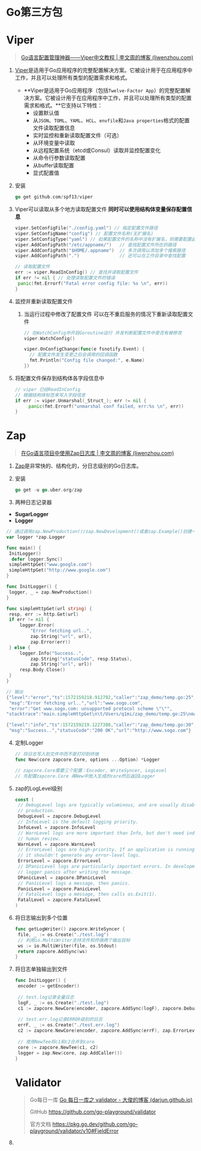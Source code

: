 # Go第三方包

# Viper

> [Go语言配置管理神器——Viper中文教程 | 李文周的博客 (liwenzhou.com)](https://www.liwenzhou.com/posts/Go/viper_tutorial/#autoid-0-0-0)

1. [Viper](https://github.com/spf13/viper)是适用于Go应用程序的完整配置解决方案。它被设计用于在应用程序中工作，并且可以处理所有类型的配置需求和格式。

   - **Viper是适用于Go应用程序（包括`Twelve-Factor App`）的完整配置解决方案。它被设计用于在应用程序中工作，并且可以处理所有类型的配置需求和格式。**它支持以下特性：
     - 设置默认值
     - 从`JSON`、`TOML`、`YAML`、`HCL`、`envfile`和`Java properties`格式的配置文件读取配置信息
     - 实时监控和重新读取配置文件（可选）
     - 从环境变量中读取
     - 从远程配置系统（etcd或Consul）读取并监控配置变化
     - 从命令行参数读取配置
     - 从buffer读取配置
     - 显式配置值

2. 安装

   ```go
   go get github.com/spf13/viper
   ```

3. Viper可以读取从多个地方读取配置文件 **同时可以使用结构体变量保存配置信息**

   ```go
   viper.SetConfigFile("./config.yaml") // 指定配置文件路径
   viper.SetConfigName("config") // 配置文件名称(无扩展名)
   viper.SetConfigType("yaml") // 如果配置文件的名称中没有扩展名，则需要配置此项
   viper.AddConfigPath("/etc/appname/")   // 查找配置文件所在的路径
   viper.AddConfigPath("$HOME/.appname")  // 多次调用以添加多个搜索路径
   viper.AddConfigPath(".")               // 还可以在工作目录中查找配置
   
   // 读取配置文件
   err := viper.ReadInConfig() // 查找并读取配置文件
   if err != nil { // 处理读取配置文件的错误
   	panic(fmt.Errorf("Fatal error config file: %s \n", err))
   }
   ```

4. 监控并重新读取配置文件

   1. 当运行过程中修改了配置文件 可以在不重启服务的情况下重新读取配置文件

      ```go
      // 在WatchConfig中开启Goroutine运行 并发判断配置文件中是否有被修改
      viper.WatchConfig()
      
      viper.OnConfigChange(func(e fsnotify.Event) {
        // 配置文件发生变更之后会调用的回调函数
      	fmt.Println("Config file changed:", e.Name)
      })
      ```

      

5. 将配置文件保存到结构体各字段信息中

   ```go
   // viper 已经ReadInConfig
   // 根据结构体标签来写入字段信息
   if err := viper.Unmarshal(_Struct_); err != nil {
   		panic(fmt.Errorf("unmarshal conf failed, err:%s \n", err))
   }
   ```

   

# Zap

> [在Go语言项目中使用Zap日志库 | 李文周的博客 (liwenzhou.com)](https://www.liwenzhou.com/posts/Go/zap/)

1. [Zap](https://github.com/uber-go/zap)是非常快的、结构化的，分日志级别的Go日志库。

2. 安装

   ```go
   go get -u go.uber.org/zap
   ```

   

3.  两种日志记录器

   - **SugarLogger**
   - **Logger**

   ```go
   // 通过调用zap.NewProduction()/zap.NewDevelopment()或者zap.Example()创建一个Logger 不同函数记录的信息不同
   var logger *zap.Logger
   
   func main() {
   	InitLogger()
     defer logger.Sync()
   	simpleHttpGet("www.google.com")
   	simpleHttpGet("http://www.google.com")
   }
   
   func InitLogger() {
   	logger, _ = zap.NewProduction()
   }
   
   func simpleHttpGet(url string) {
   	resp, err := http.Get(url)
   	if err != nil {
   		logger.Error(
   			"Error fetching url..",
   			zap.String("url", url),
   			zap.Error(err))
   	} else {
   		logger.Info("Success..",
   			zap.String("statusCode", resp.Status),
   			zap.String("url", url))
   		resp.Body.Close()
   	}
   }
   
   // 输出
   {"level":"error","ts":1572159218.912792,"caller":"zap_demo/temp.go:25",
    "msg":"Error fetching url..","url":"www.sogo.com",
    "error":"Get www.sogo.com: unsupported protocol scheme \"\"",
   "stacktrace":"main.simpleHttpGet\n\t/Users/q1mi/zap_demo/temp.go:25\nmain.main\n\t/Users/q1mi/zap_demo/temp.go:14\nruntime.main\n\t/usr/local/go/src/runtime/proc.go:203"}
   
   {"level":"info","ts":1572159219.1227388,"caller":"zap_demo/temp.go:30",
    "msg":"Success..","statusCode":"200 OK","url":"http://www.sogo.com"}
   ```

4. 定制Logger

   ```go
   // 将日志写入到文件中而不是打印到终端
   func New(core zapcore.Core, options ...Option) *Logger
   
   // zapcore.Core需要三个配置：Encoder, WriteSyncer, LogLevel
   // 先配置zapcore.Core 再New中放入生成的core然后返回Logger
   ```

   

5. zap的LogLevel级别

   ```go
   const (
   	// DebugLevel logs are typically voluminous, and are usually disabled in
   	// production.
   	DebugLevel = zapcore.DebugLevel
   	// InfoLevel is the default logging priority.
   	InfoLevel = zapcore.InfoLevel
   	// WarnLevel logs are more important than Info, but don't need individual
   	// human review.
   	WarnLevel = zapcore.WarnLevel
   	// ErrorLevel logs are high-priority. If an application is running smoothly,
   	// it shouldn't generate any error-level logs.
   	ErrorLevel = zapcore.ErrorLevel
   	// DPanicLevel logs are particularly important errors. In development the
   	// logger panics after writing the message.
   	DPanicLevel = zapcore.DPanicLevel
   	// PanicLevel logs a message, then panics.
   	PanicLevel = zapcore.PanicLevel
   	// FatalLevel logs a message, then calls os.Exit(1).
   	FatalLevel = zapcore.FatalLevel
   )
   ```

6. 将日志输出到多个位置

   ```go
   func getLogWriter() zapcore.WriteSyncer {
   	file, _ := os.Create("./test.log")
   	// 利用io.MultiWriter支持文件和终端两个输出目标
   	ws := io.MultiWriter(file, os.Stdout)
   	return zapcore.AddSync(ws)
   }
   ```

   

7. 将日志单独输出到文件

   ```go
   func InitLogger() {
   	encoder := getEncoder()
       
   	// test.log记录全量日志
   	logF, _ := os.Create("./test.log")
   	c1 := zapcore.NewCore(encoder, zapcore.AddSync(logF), zapcore.DebugLevel)
       
   	// test.err.log记录ERROR级别的日志
   	errF, _ := os.Create("./test.err.log")
   	c2 := zapcore.NewCore(encoder, zapcore.AddSync(errF), zap.ErrorLevel)
       
   	// 使用NewTee将c1和c2合并到core
   	core := zapcore.NewTee(c1, c2)
   	logger = zap.New(core, zap.AddCaller())
   }
   ```

   

   # Validator
   
   > Go每日一库 [Go 每日一库之 validator - 大俊的博客 (darjun.github.io)](https://darjun.github.io/2020/04/04/godailylib/validator/)
   >
   > GitHub https://github.com/go-playground/validator
   >
   > 官方文档 https://pkg.go.dev/github.com/go-playground/validator/v10#FieldError

1. 